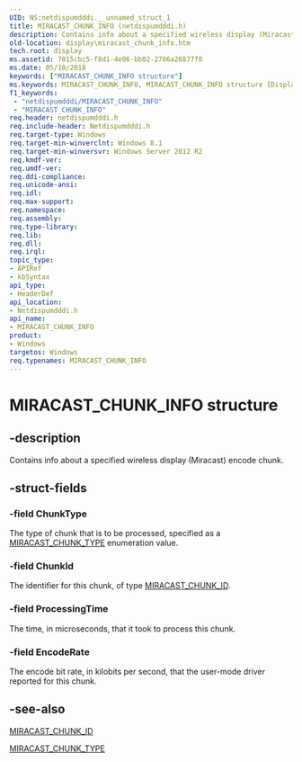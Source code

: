 ```yaml
---
UID: NS:netdispumdddi.__unnamed_struct_1
title: MIRACAST_CHUNK_INFO (netdispumdddi.h)
description: Contains info about a specified wireless display (Miracast) encode chunk.
old-location: display\miracast_chunk_info.htm
tech.root: display
ms.assetid: 7015cbc5-f8d1-4e06-bb02-2706a26877f0
ms.date: 05/10/2018
keywords: ["MIRACAST_CHUNK_INFO structure"]
ms.keywords: MIRACAST_CHUNK_INFO, MIRACAST_CHUNK_INFO structure [Display Devices], display.miracast_chunk_info, netdispumdddi/MIRACAST_CHUNK_INFO
f1_keywords:
 - "netdispumdddi/MIRACAST_CHUNK_INFO"
 - "MIRACAST_CHUNK_INFO"
req.header: netdispumdddi.h
req.include-header: Netdispumdddi.h
req.target-type: Windows
req.target-min-winverclnt: Windows 8.1
req.target-min-winversvr: Windows Server 2012 R2
req.kmdf-ver: 
req.umdf-ver: 
req.ddi-compliance: 
req.unicode-ansi: 
req.idl: 
req.max-support: 
req.namespace: 
req.assembly: 
req.type-library: 
req.lib: 
req.dll: 
req.irql: 
topic_type:
- APIRef
- kbSyntax
api_type:
- HeaderDef
api_location:
- Netdispumdddi.h
api_name:
- MIRACAST_CHUNK_INFO
product:
- Windows
targetos: Windows
req.typenames: MIRACAST_CHUNK_INFO
---
```


# MIRACAST_CHUNK_INFO structure


## -description


Contains info about a specified wireless display (Miracast) encode chunk.


## -struct-fields




### -field ChunkType

The type of chunk that is to be processed, specified as a <a href="https://docs.microsoft.com/windows-hardware/drivers/ddi/netdispumdddi/ne-netdispumdddi-miracast_chunk_type">MIRACAST_CHUNK_TYPE</a> enumeration value.


### -field ChunkId

The identifier for this chunk, of type <a href="https://docs.microsoft.com/windows-hardware/drivers/ddi/netdispumdddi/ns-netdispumdddi-miracast_chunk_id">MIRACAST_CHUNK_ID</a>.


### -field ProcessingTime

The time, in microseconds, that it took to process this chunk.


### -field EncodeRate

The encode bit rate, in kilobits per second, that the user-mode driver reported for this chunk.


## -see-also




<a href="https://docs.microsoft.com/windows-hardware/drivers/ddi/netdispumdddi/ns-netdispumdddi-miracast_chunk_id">MIRACAST_CHUNK_ID</a>



<a href="https://docs.microsoft.com/windows-hardware/drivers/ddi/netdispumdddi/ne-netdispumdddi-miracast_chunk_type">MIRACAST_CHUNK_TYPE</a>
 

 

